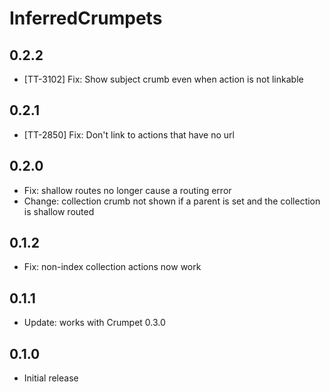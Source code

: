 # InferredCrumpets

## 0.2.2

* [TT-3102] Fix: Show subject crumb even when action is not linkable

## 0.2.1

* [TT-2850] Fix: Don't link to actions that have no url

## 0.2.0

* Fix: shallow routes no longer cause a routing error
* Change: collection crumb not shown if a parent is set and the collection is shallow routed

## 0.1.2

* Fix: non-index collection actions now work

## 0.1.1

* Update: works with Crumpet 0.3.0

## 0.1.0

* Initial release
